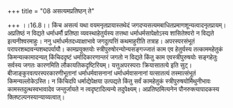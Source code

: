 +++
title = "08 असत्यमप्रतिष्ठन् ते"

+++
।।16.8।। किंच असत्यं यथा वयमनृतप्रायास्तथेदं
जगदप्यसत्यमबाधितप्रमाणशून्यत्वादनृतप्रायम्। अप्रतिष्ठं न विद्यते
धर्माधर्मौ प्रतिष्ठा व्यवस्थाहेतुर्यस्य तत्तथा धर्माधर्मसापेक्षोऽस्य
शासितेश्वरो न विद्यते इत्यनीश्वरमाहुः। ननु धर्माधर्मतदध्याक्षाभावे
जगदुत्पत्तिं कथमाहुरीति तत्राह। अपरस्परसंभूतं परापरशब्दावन्यशब्दपर्यायौ।
कामप्रयुक्तयोः स्त्रीपुरुषोरन्योन्यसङ्गज्जातं काम एव हेतुर्यस्य
तत्काममहेतुकं किमन्यत्कामादन्यत् किंचिददृष्टं धर्मादिकारणान्तरं जगतो न
विद्यते किंतु काम एवस्त्रीपुरुषयोः सङ्गहेतुः सर्वस्य जगतः कारणमिति
लौकायतिकदृष्टिरियम्। यत्तुअपरस्पराः क्रियासातत्ये इति सुट्।
बीजाङ्कुरवत्परस्परकारणीभूतानां धर्माधर्मवासनानां धर्माधर्मवासनानां
यत्सातत्यं तस्मात्संभूतं किमन्यल्लोकेऽस्ति। न किंचिदपि धर्माद्येपेक्षया
उत्पद्यते किंतु सर्वं कामहेतुकं स्त्रीपुरुषयोर्मिथुनीभावः
कामस्तदुत्थस्वभावादेव जन्तुर्जायते न त्वदृष्टादित्यन्ये तदुपेक्ष्यम्।
अप्रतिष्ठमित्यनेन पौनरुक्त्यापादकस्य क्लिष्टल्पनस्यान्याय्यत्वात्।
